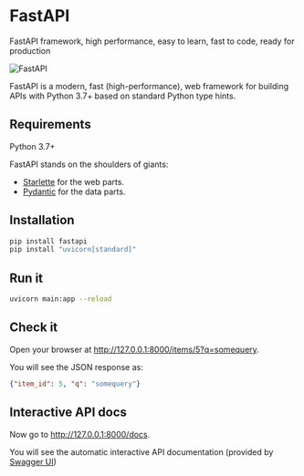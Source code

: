 # FastAPI

FastAPI framework, high performance, easy to learn, fast to code, ready for production

![FastAPI](https://camo.githubusercontent.com/86d9ca3437f5034da052cf0fd398299292aab0e4479b58c20f2fc37dd8ccbe05/68747470733a2f2f666173746170692e7469616e676f6c6f2e636f6d2f696d672f6c6f676f2d6d617267696e2f6c6f676f2d7465616c2e706e67)

FastAPI is a modern, fast (high-performance), web framework for building APIs with Python 3.7+ based on standard Python type hints.

## Requirements
Python 3.7+

FastAPI stands on the shoulders of giants:

<ul>
<li><a href="https://www.starlette.io/" class="external-link" target="_blank">Starlette</a> for the web parts.</li>
<li><a href="https://pydantic-docs.helpmanual.io/" class="external-link" target="_blank">Pydantic</a> for the data parts.</li>
</ul>

## Installation
```bash
pip install fastapi
pip install "uvicorn[standard]"
```

## Run it
```bash
uvicorn main:app --reload
```

## Check it

<p>Open your browser at <a href="http://127.0.0.1:8000/items/5?q=somequery" class="external-link" target="_blank">http://127.0.0.1:8000/items/5?q=somequery</a>.</p>

You will see the JSON response as:

```json
{"item_id": 5, "q": "somequery"}
```

## Interactive API docs

<p>Now go to <a href="http://127.0.0.1:8000/docs" class="external-link" target="_blank">http://127.0.0.1:8000/docs</a>.</p>

<p>You will see the automatic interactive API documentation (provided by <a href="https://github.com/swagger-api/swagger-ui" class="external-link" target="_blank">Swagger UI</a>)</p>